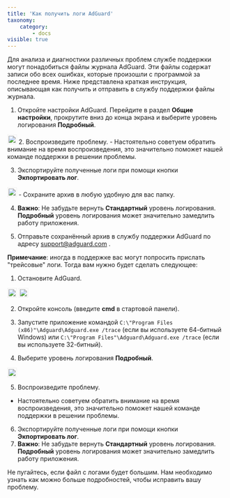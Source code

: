 ```yaml
---
title: 'Как получить логи AdGuard'
taxonomy:
    category:
        - docs
visible: true
---
```


Для анализа и диагностики различных проблем службе поддержки могут понадобиться файлы журнала AdGuard. Эти файлы содержат записи обо всех ошибках, которые произошли с программой за последнее время. Ниже представлена краткая инструкция, описывающая как получить и отправить в службу поддержки файлы журнала.

1. Откройте настройки AdGuard. Перейдите в раздел **Общие настройки**, прокрутите вниз до конца экрана и выберите уровень логирования **Подробный**.

<img src="https://cdn.adguard.com/public/Adguard/kb/newscreenshots/Ru/Windows7.1/logs_adguard_1.png" style="border: 1px solid #efefef; max-width: 650px; padding: 2px;">
2. Воспроизведите проблему.
- Настоятельно советуем обратить внимание на время воспроизведения, это значительно поможет нашей команде поддержки в решении проблемы.

3. Экспортируйте полученные логи при помощи кнопки **Экпортировать лог**.

<img src="https://cdn.adguard.com/public/Adguard/kb/newscreenshots/Ru/Windows7.1/logs_adguard_2.png" style="border: 1px solid #efefef; max-width: 650px; padding: 2px;">
- Сохраните архив в любую удобную для вас папку.

4. **Важно**: Не забудьте вернуть **Стандартный** уровень логирования. **Подробный** уровень логирования может значительно замедлить работу приложения.

5. Отправьте сохранённый архив в службу поддержки AdGuard по адресу support@adguard.com .

**Примечание**: иногда в поддержке вас могут попросить прислать "трейсовые" логи. Тогда вам нужно будет сделать следующее:

1. Остановите AdGuard.

<img src="https://cdn.adguard.com/public/Adguard/kb/newscreenshots/Ru/Windows7.1/logs_adguard_3.png" style="border: 1px solid #efefef; max-width: 350px; padding: 2px;">

<img src="https://cdn.adguard.com/public/Adguard/kb/newscreenshots/Ru/Windows7.1/logs_adguard_4.png" style="border: 1px solid #efefef; max-width: 350px; padding: 2px;">

2. Откройте консоль (введите **cmd** в стартовой панели).

3. Запустите приложение командой `C:\"Program Files (x86)"\Adguard\Adguard.exe /trace` (если вы используете 64-битный Windows) или `C:\"Program Files"\Adguard\Adguard.exe /trace` (если вы используете 32-битный).

4. Выберите уровень логирования **Подробный**.

<img src="https://cdn.adguard.com/public/Adguard/kb/newscreenshots/Ru/Windows7.1/logs_adguard_5.png" style="border: 1px solid #efefef; max-width: 650px; padding: 2px;">

5. Воспроизведите проблему.
- Настоятельно советуем обратить внимание на время воспроизведения, это значительно поможет нашей команде поддержки в решении проблемы.

6. Экспортируйте полученные логи при помощи кнопки **Экпортировать лог**.
7. **Важно**: Не забудьте вернуть **Стандартный** уровень логирования. **Подробный** уровень логирования может значительно замедлить работу приложения.

Не пугайтесь, если файл с логами будет большим. Нам необходимо узнать как можно больше подробностей, чтобы исправить вашу проблему.
